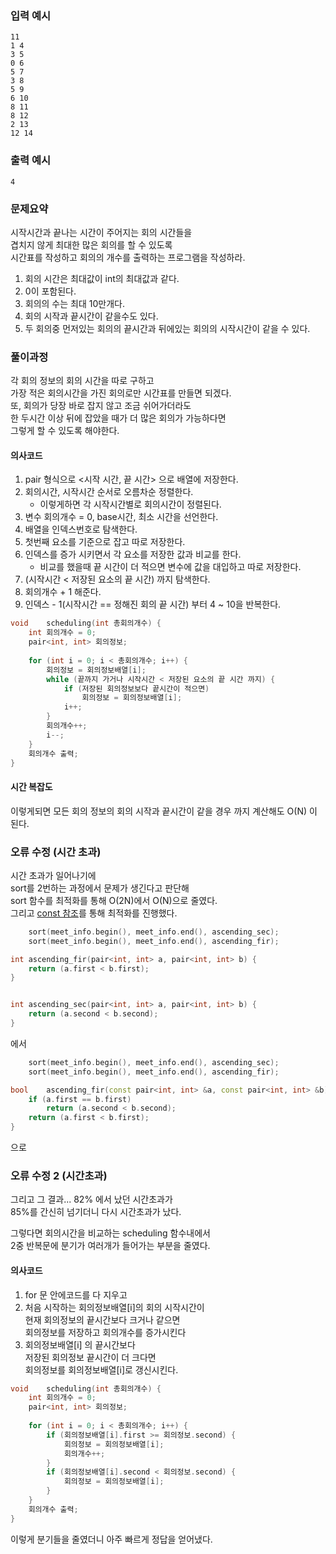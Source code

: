 ### 입력 예시
```
11
1 4
3 5
0 6
5 7
3 8
5 9
6 10
8 11
8 12
2 13
12 14
```
### 출력 예시
```
4
```
### 문제요약

시작시간과 끝나는 시간이 주어지는 회의 시간들을   
겹치지 않게 최대한 많은 회의를 할 수 있도록   
시간표를 작성하고 회의의 개수를 출력하는 프로그램을 작성하라.

1. 회의 시간은 최대값이 int의 최대값과 같다.
2. 0이 포함된다.
3. 회의의 수는 최대 10만개다.
4. 회의 시작과 끝시간이 같을수도 있다.
5. 두 회의중 먼저있는 회의의 끝시간과 뒤에있는 회의의 시작시간이 같을 수 있다.

### 풀이과정

각 회의 정보의 회의 시간을 따로 구하고   
가장 적은 회의시간을 가진 회의로만 시간표를 만들면 되겠다.   
또, 회의가 당장 바로 잡지 않고 조금 쉬어가더라도   
한 두시간 이상 뒤에 잡았을 때가 더 많은 회의가 가능하다면   
그렇게 할 수 있도록 해야한다.

#### 의사코드
1. pair 형식으로 <시작 시간, 끝 시간> 으로 배열에 저장한다.
2. 회의시간, 시작시간 순서로 오름차순 정렬한다.
    - 이렇게하면 각 시작시간별로 회의시간이 정렬된다.
3. 변수 회의개수 = 0, base시간, 최소 시간을 선언한다.
4. 배열을 인덱스번호로 탐색한다.
5. 첫번째 요소를 기준으로 잡고 따로 저장한다.
8. 인덱스를 증가 시키면서 각 요소를 저장한 값과 비교를 한다.
    - 비교를 했을때 끝 시간이 더 적으면 변수에 값을 대입하고 따로 저장한다.
9. (시작시간 < 저장된 요소의 끝 시간) 까지 탐색한다.
10. 회의개수 + 1 해준다.
11. 인덱스 - 1(시작시간 == 정해진 회의 끝 시간) 부터 4 ~ 10을 반복한다.

```c++
void	scheduling(int 총회의개수) {
	int	회의개수 = 0;
	pair<int, int> 회의정보;
	
	for (int i = 0; i < 총회의개수; i++) {
		회의정보 = 회의정보배열[i];
		while (끝까지 가거나 시작시간 < 저장된 요소의 끝 시간 까지) {
			if (저장된 회의정보보다 끝시간이 적으면)
				회의정보 = 회의정보배열[i];
			i++;
		}
		회의개수++;
		i--;
	}
	회의개수 출력;
}
```

#### 시간 복잡도

이렇게되면 모든 회의 정보의 회의 시작과 끝시간이 같을 경우 까지 계산해도 O(N) 이 된다.

### 오류 수정 (시간 초과)

시간 초과가 일어나기에   
sort를 2번하는 과정에서 문제가 생긴다고 판단해   
sort 함수를 최적화를 통해 O(2N)에서 O(N)으로 줄였다.   
그리고 [const 참조]()를 통해 최적화를 진행했다.
```c++
	sort(meet_info.begin(), meet_info.end(), ascending_sec);
	sort(meet_info.begin(), meet_info.end(), ascending_fir);

int	ascending_fir(pair<int, int> a, pair<int, int> b) {
	return (a.first < b.first);
}


int	ascending_sec(pair<int, int> a, pair<int, int> b) {
	return (a.second < b.second);
}
```
에서
```c++
	sort(meet_info.begin(), meet_info.end(), ascending_sec);
	sort(meet_info.begin(), meet_info.end(), ascending_fir);

bool	ascending_fir(const pair<int, int> &a, const pair<int, int> &b) {
    if (a.first == b.first)
        return (a.second < b.second);
	return (a.first < b.first);
}
```
으로
### 오류 수정 2 (시간초과)

그리고 그 결과... 82% 에서 났던 시간초과가   
85%를 간신히 넘기더니 다시 시간초과가 났다.   

그렇다면 회의시간을 비교하는 scheduling 함수내에서   
2중 반복문에 분기가 여러개가 들어가는 부분을 줄였다.

#### 의사코드
1. for 문 안에코드를 다 지우고
2. 처음 시작하는 회의정보배열[i]의 회의 시작시간이   
    현재 회의정보의 끝시간보다 크거나 같으면   
    회의정보를 저장하고 회의개수를 증가시킨다
3. 회의정보배열[i] 의 끝시간보다   
    저장된 회의정보 끝시간이 더 크다면   
    회의정보를 회의정보배열[i]로 갱신시킨다.   

```c++
void	scheduling(int 총회의개수) {
	int	회의개수 = 0;
	pair<int, int> 회의정보;
	
	for (int i = 0; i < 총회의개수; i++) {
		if (회의정보배열[i].first >= 회의정보.second) {
			회의정보 = 회의정보배열[i];
			회의개수++;
		}
		if (회의정보배열[i].second < 회의정보.second) {
			회의정보 = 회의정보배열[i];
		}
	}
	회의개수 출력;
}
```
이렇게 분기들을 줄였더니 아주 빠르게 정답을 얻어냈다.